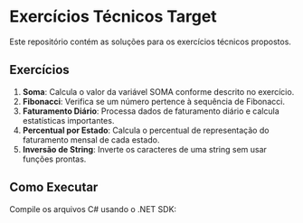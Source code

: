 # Exercícios Técnicos Target
Este repositório contém as soluções para os exercícios técnicos propostos.

## Exercícios
1. **Soma**: Calcula o valor da variável SOMA conforme descrito no exercício.
2. **Fibonacci**: Verifica se um número pertence à sequência de Fibonacci.
3. **Faturamento Diário**: Processa dados de faturamento diário e calcula estatísticas importantes.
4. **Percentual por Estado**: Calcula o percentual de representação do faturamento mensal de cada estado.
5. **Inversão de String**: Inverte os caracteres de uma string sem usar funções prontas.

## Como Executar
Compile os arquivos C# usando o .NET SDK:

